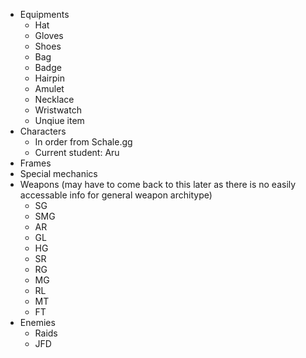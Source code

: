 - Equipments
    - Hat
    - Gloves
    - Shoes
    - Bag
    - Badge
    - Hairpin
    - Amulet
    - Necklace
    - Wristwatch
    - Unqiue item
- Characters
    - In order from Schale.gg
    - Current student: Aru
- Frames
- Special mechanics
- Weapons (may have to come back to this later as there is no easily accessable info for general weapon architype)
    - SG
    - SMG
    - AR
    - GL
    - HG
    - SR
    - RG
    - MG
    - RL
    - MT
    - FT
- Enemies
    - Raids
    - JFD
